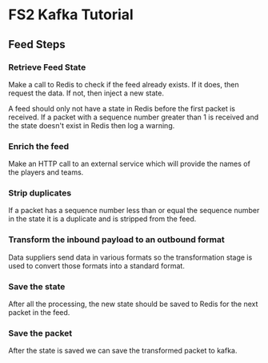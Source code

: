 # FS2 Kafka Tutorial

## Feed Steps
### Retrieve Feed State
Make a call to Redis to check if the feed already exists.
If it does, then request the data. If not, then inject a new state.

A feed should only not have a state in Redis before the first packet is received. If a packet with a sequence number greater than 1 is received and the state doesn't exist in Redis then log a warning.

### Enrich the feed
Make an HTTP call to an external service which will provide the names of the players and teams.

### Strip duplicates
If a packet has a sequence number less than or equal the sequence number in the state it is a duplicate and is stripped from the feed.

### Transform the inbound payload to an outbound format
Data suppliers send data in various formats so the transformation stage is used
to convert those formats into a standard format.

### Save the state
After all the processing, the new state should be saved to Redis for the next packet in the feed.

### Save the packet
After the state is saved we can save the transformed packet to kafka.
